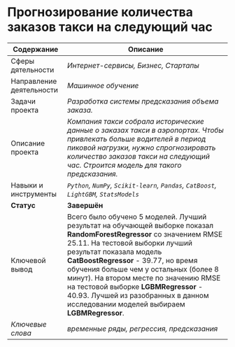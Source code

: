 # Прогнозирование количества заказов такси на следующий час
Содержание | Описание |
 ------------- | ---------------- |
Сферы дятельности | *Интернет-сервисы, Бизнес, Стартапы*
Направление деятельности | *Машинное обучение*
Задачи проекта  | *Разработка системы предсказания объема заказа.*
Описание проекта | *Компания такси собрала исторические данные о заказах такси в аэропортах. Чтобы привлекать больше водителей в период пиковой нагрузки, нужно спрогнозировать количество заказов такси на следующий час. Строится модель для такого предсказания.*
Навыки и инструменты | *`Python`, `NumPy`, `Scikit-learn`, `Pandas`, `CatBoost`, `LightGBM`, `StatsModels`*
**Статус** | **Завершён**
Ключевой вывод | Всего было обучено 5 моделей. Лучший результат на обучающей выборке показал **RandomForestRegressor** со значением RMSE 25.11. На тестовой выборки лучший результат показала модель **CatBoostRegressor** - 39.77, но время обучения больше чем у остальных (более 8 минут). На втором месте по значению RMSE на тестовой выборке **LGBMRegressor** - 40.93. Лучшей из разобранных в данном исследовании моделей выбираем **LGBMRegressor**.
*Ключевые слова* | *временные ряды, регрессия, предсказания*
